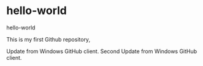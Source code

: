 # hello-world
hello-world

This is my first Github repository, 

Update from Windows GitHub client.
Second Update from Windows GitHub client.